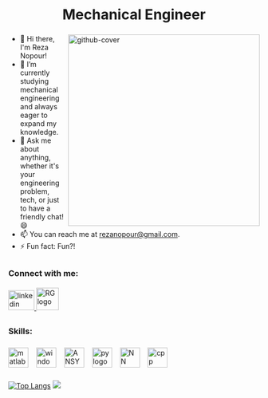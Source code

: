 <h1 align="center">Mechanical Engineer</h1>

###

<img align="right" src="https://i.giphy.com/vqxviVfqGAa14SgeiC.webp" width="384" alt="github-cover">

- 👋 Hi there, I'm Reza Nopour!
- 🌱 I’m currently studying mechanical engineering and always eager to expand my knowledge.
- 💬 Ask me about anything, whether it's your engineering problem, tech, or just to have a friendly chat! :smile:
- 📫 You can reach me at rezanopour@gmail.com.
- ⚡ Fun fact: Fun?!

##

<h3 align="left">Connect with me:</h3>

####

<div align="left">
  <a href="https://www.linkedin.com/in/reza-nopour/" target="_blank">
    <img src="https://raw.githubusercontent.com/maurodesouza/profile-readme-generator/master/src/assets/icons/social/linkedin/default.svg" width="52" height="40" alt="linkedin logo"  />
  </a>

  <a href="https://www.researchgate.net/profile/Reza-Nopour" target="_blank">
    <img src="https://upload.wikimedia.org/wikipedia/commons/thumb/5/5e/ResearchGate_icon_SVG.svg/2048px-ResearchGate_icon_SVG.svg.png" width="45" height="45" alt="RG logo"  />
  </a>

</div>

##

<h3 align="left">Skills:</h3>

###

<div align="left">
  <img src="https://skillicons.dev/icons?i=matlab" height="40" alt="matlab logo"  />
  <img width="8" />
  <img src="https://skillicons.dev/icons?i=windows" height="40" alt="windows logo"  />
  <img width="8" />
  <img src="https://companieslogo.com/img/orig/ANSS-afc9cd74.png?t=1720244490" height="40" alt="ANSYS logo"  />
  <img width="8" />
  <img src="https://skillicons.dev/icons?i=py" height="40" alt="py logo"  />
  <img width="8" />
  <img src="https://cdn-icons-png.flaticon.com/512/6461/6461928.png" height="40" alt="NN logo"  />
  <img width="8" />
    <img src="https://skillicons.dev/icons?i=cpp" height="40" alt="cpp logo"  />
  <img width="8" />
</div>

###

[![Top Langs](https://github-readme-stats.vercel.app/api/top-langs/?username=nopour\&layout=donut)](https://github.com/nopour)
[![](https://visitcount.itsvg.in/api?id=nopour&icon=6&color=3)](https://github.com/nopour)
